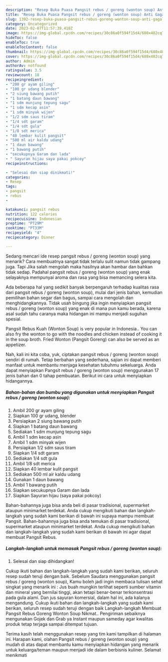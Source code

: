 ```yaml
---
description: "Resep Buka Puasa Pangsit rebus / goreng (wonton soup) Anti Gagal"
title: "Resep Buka Puasa Pangsit rebus / goreng (wonton soup) Anti Gagal"
slug: 1392-resep-buka-puasa-pangsit-rebus-goreng-wonton-soup-anti-gagal
category: Uncategorized
date: 2023-02-07T11:57:39.418Z
image: https://img-global.cpcdn.com/recipes/30c86a0f594f15d4/680x482cq70/pangsit-rebus-goreng-wonton-soup-foto-resep-utama.jpg
hideToc: false
enableToc: true
enableTocContent: false
thumbnail: https://img-global.cpcdn.com/recipes/30c86a0f594f15d4/680x482cq70/pangsit-rebus-goreng-wonton-soup-foto-resep-utama.jpg
cover: https://img-global.cpcdn.com/recipes/30c86a0f594f15d4/680x482cq70/pangsit-rebus-goreng-wonton-soup-foto-resep-utama.jpg
author: Admin
authorAv: notfound
ratingvalue: 3.5
reviewcount: 18
recipeingredient:
- "200 gr ayam giling"
- "100 gr udang blender"
- "2 siung bawang putih"
- "1 batang daun bawang"
- "1 sdm munjung tepung sagu"
- "1 sdm kecap asin"
- "1 sdm minyak wijen"
- "1/2 sdm saus tiram"
- "1/4 sdt garam"
- "1/4 sdt gula"
- "1/8 sdt merica"
- "40 lembar kulit pangsit"
- "500 ml air kaldu udang"
- "1 daun bawang"
- "1 bawang putih"
- "secukupnya Garam dan lada"
- " Sayuran hijau saya pakai pokcoy"
recipeinstructions:

- "Selesai dan siap dinikmati!"
categories:
- Resep
tags:
- pangsit
- rebus
- 

katakunci: pangsit rebus  
nutrition: 122 calories
recipecuisine: Indonesian
preptime: "PT29M"
cooktime: "PT33M"
recipeyield: "4"
recipecategory: Dinner

---
```



Sedang mencari ide resep pangsit rebus / goreng (wonton soup) yang menarik? Cara membuatnya sangat tidak terlalu sulit namun tidak gampang juga. Tapi Jika salah mengolah maka hasilnya akan hambar dan bahkan tidak sedap. Padahal pangsit rebus / goreng (wonton soup) yang enak selayaknya mempunyai aroma dan rasa yang bisa memancing selera kita.


Ada beberapa hal yang sedikit banyak berpengaruh terhadap kualitas rasa dari pangsit rebus / goreng (wonton soup), mulai dari jenis bahan, kemudian pemilihan bahan segar dan bagus, sampai cara mengolah dan menghidangkannya. Tidak usah bingung jika ingin menyiapkan pangsit rebus / goreng (wonton soup) yang enak di mana pun kamu berada, karena asal sudah tahu caranya maka hidangan ini mampu menjadi suguhan spesial.

Pangsit Rebus Kuah (Wonton Soup) is very popular in Indonesia.. You can also fry the wonton to go with the noodles and chicken instead of cooking it in the soup broth. Fried Wonton (Pangsit Goreng) can also be served as an appetizer.


Nah, kali ini kita coba, yuk, ciptakan pangsit rebus / goreng (wonton soup) sendiri di rumah. Tetap berbahan yang sederhana, sajian ini dapat memberi manfaat untuk membantu menjaga kesehatan tubuhmu sekeluarga. Anda dapat menyiapkan Pangsit rebus / goreng (wonton soup) menggunakan 17 jenis bahan dan 0 tahap pembuatan. Berikut ini cara untuk menyiapkan hidangannya.

<!--inarticleads1-->

##### Bahan-bahan dan bumbu yang digunakan untuk menyiapkan Pangsit rebus / goreng (wonton soup):

1. Ambil 200 gr ayam giling
1. Siapkan 100 gr udang, blender
1. Persiapkan 2 siung bawang putih
1. Siapkan 1 batang daun bawang
1. Sediakan 1 sdm munjung tepung sagu
1. Ambil 1 sdm kecap asin
1. Ambil 1 sdm minyak wijen
1. Persiapkan 1/2 sdm saus tiram
1. Siapkan 1/4 sdt garam
1. Sediakan 1/4 sdt gula
1. Ambil 1/8 sdt merica
1. Siapkan 40 lembar kulit pangsit
1. Sediakan 500 ml air kaldu udang
1. Gunakan 1 daun bawang
1. Ambil 1 bawang putih
1. Siapkan secukupnya Garam dan lada
1. Siapkan  Sayuran hijau (saya pakai pokcoy)


Bahan-bahannya juga bisa anda beli di pasar tradisional, supermarket ataupun minimarket terdekat. Anda cukup mengikuti bahan dan langkah-langkah yang sudah kami berikan di bawah ini supaya mampu membuat Pangsit. Bahan-bahannya juga bisa anda temukan di pasar tradisional, supermarket ataupun minimarket terdekat. Anda cukup mengikuti bahan dan langkah-langkah yang sudah kami berikan di bawah ini agar dapat membuat Pangsit Rebus. 

<!--inarticleads2-->

##### Langkah-langkah untuk memasak Pangsit rebus / goreng (wonton soup):


1. Selesai dan siap dihidangkan!

Cukup ikuti bahan dan langkah-langkah yang sudah kami berikan, seluruh resep sudah teruji dengan baik. Sebelum Saudara menggunakan pangsit rebus / goreng (wonton soup), Kamu boleh jadi ingin membaca tulisan sehat singkat yang menarik ini : Jus buah mungkin terlihat seperti sumber vitamin dan mineral yang bernilai tinggi, akan tetapi benar-benar terkonsentrasi pada gula alami. Dan jus sayuran komersial, dalam hal ini, ada kalanya mengandung. Cukup ikuti bahan dan langkah-langkah yang sudah kami berikan, seluruh resep sudah teruji dengan baik Langkah-langkah Membuat Pangsit Rebus Goreng Wonton Soup Nikmat.. Pengiriman sebaiknya mengunakan Gojek dan Grab ya Instant maupun sameday agar kwalitas produk tetap terjaga sampai ditempat tujuan. 

Terima kasih telah menggunakan resep yang tim kami tampilkan di halaman ini. Harapan kami, olahan Pangsit rebus / goreng (wonton soup) yang mudah di atas dapat membantu kamu menyiapkan hidangan yang menarik untuk keluarga/teman maupun menjadi ide dalam berbisnis kuliner. Selamat menikmati
